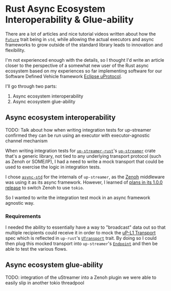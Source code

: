 # Rust Async Ecosystem Interoperability & Glue-ability

There are a lot of articles and nice tutorial videos written about how the [`Future`](https://doc.rust-lang.org/std/future/trait.Future.html) trait being in `std`, while allowing the actual executors and async frameworks to grow outside of the standard library leads to innovation and flexibility.

I'm not experienced enough with the details, so I thought I'd write an article closer to the perspective of a somewhat new user of the Rust async ecosystem based on my experiences so far implementing software for our Software Defined Vehicle framework [Eclipse uProtocol](https://github.com/eclipse-uprotocol).

I'll go through two parts:

1. Async ecosystem interoperability
2. Async ecosystem glue-ability

## Async ecosystem interoperability

TODO: Talk about how when writing integration tests for up-streamer confirmed they can be run using an executor with executor-agnostic channel mechanism

When writing integration tests for [`up-streamer-rust`](https://github.com/eclipse-uprotocol/up-streamer-rust/)'s [`up-streamer`](https://github.com/eclipse-uprotocol/up-streamer-rust/tree/main/up-streamer) crate that's a generic library, not tied to any underlying transport protocol (such as Zenoh or SOME/IP), I had a need to write a mock transport that could be used to exercise the logic in integration tests.

I chose [`async-std`](https://crates.io/crates/async-std) for the internals of `up-streamer`, as the [Zenoh](https://zenoh.io/) middleware was using it as its async framework. However, I learned of [plans in its 1.0.0 release](https://www.zettascale.tech/news/zenoh-and-whats-next-in-2024/) to switch Zenoh to use `tokio`.

So I wanted to write the integration test mock in an async framework agnostic way.

### Requirements

I needed the ability to essentially have a way to "broadcast" data out so that multiple recipients could receive it in order to mock the [uP-L1 Transport]() spec which is reflected in `up-rust`'s [`UTransport`]() trait. By doing so I could then plug this mocked transport into `up-streamer`'s [`Endpoint`]() and then be able to test the various flows.

## Async ecosystem glue-ability

TODO: integration of the uStreamer into a Zenoh plugin we were able to easily slip in another tokio threadpool

